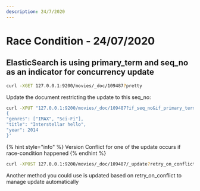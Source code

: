 ```yaml
---
description: 24/7/2020
---
```


# Race Condition - 24/07/2020

## ElasticSearch is using primary\_term and seq\_no as an indicator for concurrency update

```bash
curl -XGET 127.0.0.1:9200/movies/_doc/109487?pretty
```

Update the document restricting the update to this seq\_no:

```bash
curl -XPUT "127.0.0.1:9200/movies/_doc/109487?if_seq_no&if_primary_term=2" -d '
{
"genres": ["IMAX", "Sci-Fi"],
"title": "Interstellar hello",
"year": 2014
}'
```

{% hint style="info" %}
Version Conflict for one of the update occurs if race-condition happened
{% endhint %}

```bash
curl -XPOST 127.0.0.1:9200/movies/_doc/109487/_update?retry_on_conflict=5 -d'
```

Another method you could use is updated based on retry\_on\_conflict to manage update automatically

